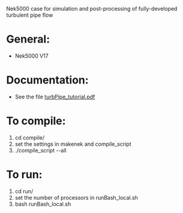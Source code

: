 Nek5000 case for simulation and post-processing of fully-developed turbulent pipe flow

# General:
  - Nek5000 V17

# Documentation:
  - See the file [turbPipe_tutorial.pdf](https://github.com/KTH-Nek5000/turbPipe/blob/master/turbPipe_tutorial.pdf)

# To compile:
  1. cd compile/
  2. set the settings in makenek and compile_script
  3. ./compile_script --all

# To run:
  1. cd run/
  2. set the number of processors in runBash_local.sh
  3. bash runBash_local.sh
